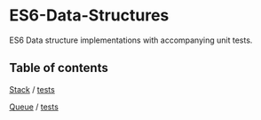 # ES6-Data-Structures
ES6 Data structure implementations with accompanying unit tests.

## Table of contents
[Stack](./stack/stack.js) / [tests](./spec/stack_spec.js)

[Queue](./queue/queue.js) / [tests](./spec/queue_spec.js)
